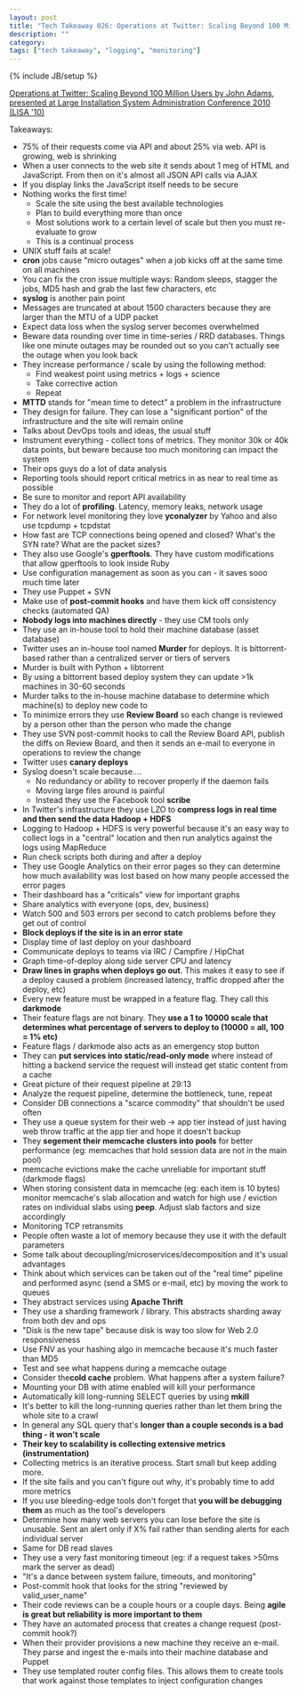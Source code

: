 ```yaml
---
layout: post
title: "Tech Takeaway 026: Operations at Twitter: Scaling Beyond 100 Million Users by John Adams"
description: ""
category: 
tags: ["tech takeaway", "logging", "monitoring"]
---
```

{% include JB/setup %}

[Operations at Twitter: Scaling Beyond 100 Million Users by John Adams, presented at Large Installation System Administration Conference 2010 (LISA '10)](https://www.youtube.com/watch?v=z8LU0Cj6BOU)

Takeaways:

* 75% of their requests come via API and about 25% via web.  API is growing, web is shrinking
* When a user connects to the web site it sends about 1 meg of HTML and JavaScript.  From then on it's almost all JSON API calls via AJAX
* If you display links the JavaScript itself needs to be secure
* Nothing works the first time!
	* Scale the site using the best available technologies
	* Plan to build everything more than once
	* Most solutions work to a certain level of scale but then you must re-evaluate to grow
	* This is a continual process
* UNIX stuff fails at scale!
* **cron** jobs cause "micro outages" when a job kicks off at the same time on all machines
* You can fix the cron issue multiple ways: Random sleeps, stagger the jobs, MD5 hash and grab the last few characters, etc
* **syslog** is another pain point
* Messages are truncated at about 1500 characters because they are larger than the MTU of a UDP packet
* Expect data loss when the syslog server becomes overwhelmed
* Beware data rounding over time in time-series / RRD databases.  Things like one minute outages may be rounded out so you can't actually see the outage when you look back
* They increase performance / scale by using the following method:
	* Find weakest point using metrics + logs + science
	* Take corrective action
	* Repeat
* **MTTD** stands for "mean time to detect" a problem in the infrastructure
* They design for failure.  They can lose a "significant portion" of the infrastructure and the site will remain online
* Talks about DevOps tools and ideas, the usual stuff
* Instrument everything - collect tons of metrics.  They monitor 30k or 40k data points, but beware because too much monitoring can impact the system
* Their ops guys do a lot of data analysis
* Reporting tools should report critical metrics in as near to real time as possible
* Be sure to monitor and report API availability
* They do a lot of **profiling**.  Latency, memory leaks, network usage
* For network level monitoring they love **yconalyzer** by Yahoo and also use tcpdump + tcpdstat
* How fast are TCP connections being opened and closed?  What's the SYN rate?  What are the packet sizes?
* They also use Google's **gperftools**.  They have custom modifications that allow gperftools to look inside Ruby
* Use configuration management as soon as you can - it saves sooo much time later
* They use Puppet + SVN
* Make use of **post-commit hooks** and have them kick off consistency checks (automated QA)
* **Nobody logs into machines directly** - they use CM tools only
* They use an in-house tool to hold their machine database (asset database)
* Twitter uses an in-house tool named **Murder** for deploys.  It is bittorrent-based rather than a centralized server or tiers of servers
* Murder is built with Python + libtorrent
* By using a bittorrent based deploy system they can update >1k machines in 30-60 seconds
* Murder talks to the in-house machine database to determine which machine(s) to deploy new code to
* To minimize errors they use **Review Board** so each change is reviewed by a person other than the person who made the change
* They use SVN post-commit hooks to call the Review Board API, publish the diffs on Review Board, and then it sends an e-mail to everyone in operations to review the change
* Twitter uses **canary deploys**
* Syslog doesn't scale because....
	* No redundancy or ability to recover properly if the daemon fails
	* Moving large files around is painful
	* Instead they use the Facebook tool **scribe**
* In Twitter's infrastructure they use LZO to **compress logs in real time and then send the data Hadoop + HDFS**
* Logging to Hadoop + HDFS is very powerful because it's an easy way to collect logs in a "central" location and then run analytics against the logs using MapReduce
* Run check scripts both during and after a deploy
* They use Google Analytics on their error pages so they can determine how much availability was lost based on how many people accessed the error pages
* Their dashboard has a "criticals" view for important graphs
* Share analytics with everyone (ops, dev, business)
* Watch 500 and 503 errors per second to catch problems before they get out of control
* **Block deploys if the site is in an error state**
* Display time of last deploy on your dashboard
* Communicate deploys to teams via IRC / Campfire / HipChat
* Graph time-of-deploy along side server CPU and latency
* **Draw lines in graphs when deploys go out**.  This makes it easy to see if a deploy caused a problem (increased latency, traffic dropped after the deploy, etc)
* Every new feature must be wrapped in a feature flag.  They call this **darkmode**
* Their feature flags are not binary.  They **use a 1 to 10000 scale that determines what percentage of servers to deploy to (10000 = all, 100 = 1% etc)**
* Feature flags / darkmode also acts as an emergency stop button
* They can **put services into static/read-only mode** where instead of hitting a backend service the request will instead get static content from a cache
* Great picture of their request pipeline at 29:13
* Analyze the request pipeline, determine the bottleneck, tune, repeat
* Consider DB connections a "scarce commodity" that shouldn't be used often
* They use a queue system for their web -> app tier instead of just having web throw traffic at the app tier and hope it doesn't backup
* They **segement their memcache clusters into pools** for better performance (eg: memcaches that hold session data are not in the main pool)
* memcache evictions make the cache unreliable for important stuff (darkmode flags)
* When storing consistent data in memcache (eg: each item is 10 bytes) monitor memcache's slab allocation and watch for high use / eviction rates on individual slabs using **peep**.  Adjust slab factors and size accordingly
* Monitoring TCP retransmits
* People often waste a lot of memory because they use it with the default parameters
* Some talk about decoupling/microservices/decomposition and it's usual advantages
* Think about which services can be taken out of the "real time" pipeline and performed async (send a SMS or e-mail, etc) by moving the work to queues
* They abstract services using **Apache Thrift**
* They use a sharding framework / library.  This abstracts sharding away from both dev and ops
* "Disk is the new tape" because disk is way too slow for Web 2.0 responsiveness
* Use FNV as your hashing algo in memcache because it's much faster than MD5
* Test and see what happens during a memcache outage
* Consider the**cold cache** problem.  What happens after a system failure?
* Mounting your DB with atime enabled will kill your performance
* Automatically kill long-running SELECT queries by using **mkill**
* It's better to kill the long-running queries rather than let them bring the whole site to a crawl
* In general any SQL query that's **longer than a couple seconds is a bad thing - it won't scale**
* **Their key to scalability is collecting extensive metrics (instrumentation)**
* Collecting metrics is an iterative process.  Start small but keep adding more.
* If the site fails and you can't figure out why, it's probably time to add more metrics
* If you use bleeding-edge tools don't forget that **you will be debugging them** as much as the tool's developers
* Determine how many web servers you can lose before the site is unusable.  Sent an alert only if X% fail rather than sending alerts for each individual server
* Same for DB read slaves
* They use a very fast monitoring timeout (eg: if a request takes >50ms mark the server as dead)
* "It's a dance between system failure, timeouts, and monitoring"
* Post-commit hook that looks for the string "reviewed by valid_user_name"
* Their code reviews can be a couple hours or a couple days.  Being **agile is great but reliability is more important to them**
* They have an automated process that creates a change request (post-commit hook?)
* When their provider provisions a new machine they receive an e-mail.  They parse and ingest the e-mails into their machine database and Puppet
* They use templated router config files.  This allows them to create tools that work against those templates to inject configuration changes